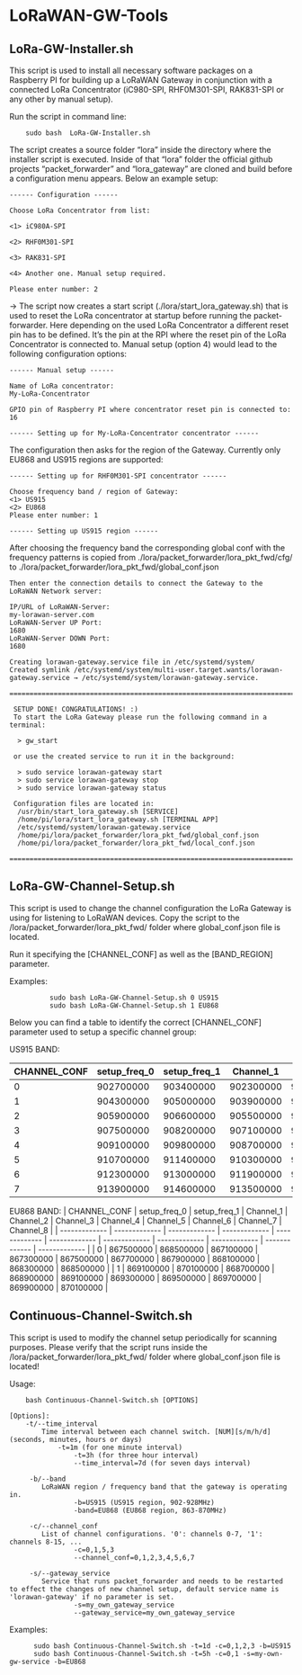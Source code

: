 # LoRaWAN-GW-Tools

## LoRa-GW-Installer.sh ##

This script is used to install all necessary software packages on a Raspberry PI for building up a LoRaWAN Gateway in conjunction with a connected LoRa Concentrator (iC980-SPI, RHF0M301-SPI, RAK831-SPI or any other by manual setup).

Run the script in command line:
```
  	sudo bash  LoRa-GW-Installer.sh
```

The script creates a source folder “lora” inside the directory where the installer script is executed. Inside of that “lora” folder the official github projects “packet_forwarder” and “lora_gateway” are cloned and build before a configuration menu appears. Below an example setup:
 ```
------ Configuration ------
 
Choose LoRa Concentrator from list:

<1> iC980A-SPI

<2> RHF0M301-SPI

<3> RAK831-SPI

<4> Another one. Manual setup required.

Please enter number: 2
 ```
-> The script now creates a start script (./lora/start_lora_gateway.sh) that is used to reset the LoRa concentrator at startup before running the packet-forwarder. Here depending on the used LoRa Concentrator a different reset pin has to be defined. It’s the pin at the RPI where the reset pin of the LoRa Concentrator is connected to.
Manual setup (option 4) would lead to the following configuration options:
 ```
------ Manual setup ------

Name of LoRa concentrator:
My-LoRa-Concentrator

GPIO pin of Raspberry PI where concentrator reset pin is connected to:
16

------ Setting up for My-LoRa-Concentrator concentrator ------
 ```
The configuration then asks for the region of the Gateway. Currently only EU868 and US915 regions are supported: 
 ```
------ Setting up for RHF0M301-SPI concentrator ------
 
Choose frequency band / region of Gateway:
<1> US915
<2> EU868
Please enter number: 1

------ Setting up US915 region ------
```

After choosing the frequency band the corresponding global conf with the frequency patterns is copied from ./lora/packet_forwarder/lora_pkt_fwd/cfg/ to ./lora/packet_forwarder/lora_pkt_fwd/global_conf.json

```
Then enter the connection details to connect the Gateway to the LoRaWAN Network server:

IP/URL of LoRaWAN-Server:
my-lorawan-server.com
LoRaWAN-Server UP Port:
1680
LoRaWAN-Server DOWN Port:
1680
 
Creating lorawan-gateway.service file in /etc/systemd/system/
Created symlink /etc/systemd/system/multi-user.target.wants/lorawan-gateway.service → /etc/systemd/system/lorawan-gateway.service.

=========================================================================
 
 SETUP DONE! CONGRATULATIONS! :)
 To start the LoRa Gateway please run the following command in a terminal:
 
  > gw_start
 
 or use the created service to run it in the background:
 
  > sudo service lorawan-gateway start
  > sudo service lorawan-gateway stop
  > sudo service lorawan-gateway status
 
 Configuration files are located in:
  /usr/bin/start_lora_gateway.sh [SERVICE]
  /home/pi/lora/start_lora_gateway.sh [TERMINAL APP]
  /etc/systemd/system/lorawan-gateway.service
  /home/pi/lora/packet_forwarder/lora_pkt_fwd/global_conf.json
  /home/pi/lora/packet_forwarder/lora_pkt_fwd/local_conf.json
 
=========================================================================
```

## LoRa-GW-Channel-Setup.sh ##

This script is used to change the channel configuration the LoRa Gateway is using for listening to LoRaWAN devices. Copy the script to the /lora/packet_forwarder/lora_pkt_fwd/ folder where global_conf.json file is located.

Run it specifying the [CHANNEL_CONF] as well as the [BAND_REGION] parameter.

Examples: 
```
          sudo bash LoRa-GW-Channel-Setup.sh 0 US915
          sudo bash LoRa-GW-Channel-Setup.sh 1 EU868
```
Below you can find a table to identify the correct [CHANNEL_CONF] parameter used to setup a specific channel group:

US915 BAND:

| CHANNEL_CONF | setup_freq_0 | setup_freq_1  | Channel_1 | Channel_2 | Channel_3 | Channel_4 | Channel_5 | Channel_6 | Channel_7 | Channel_8 |
| ------------- | ------------- | ------------- | ------------- | ------------- | ------------- | ------------- | ------------- | ------------- | ------------- | ------------- |
| 0 | 902700000 | 903400000 | 902300000 | 902500000 | 902700000 | 902900000 | 903100000 | 903300000 | 903500000 | 903700000 |
| 1 | 904300000 | 905000000 | 903900000 | 904100000 | 904300000 | 904500000 | 904700000 | 904900000 | 905100000 | 905300000 |
| 2 | 905900000 | 906600000 | 905500000 | 905700000 | 905900000 | 906100000 | 906300000 | 906500000 | 906700000 | 906900000 |
| 3 | 907500000 | 908200000 | 907100000 | 907300000 | 907500000 | 907700000 | 907900000 | 908100000 | 908300000 | 908500000 |
| 4 | 909100000 | 909800000 | 908700000 | 908900000 | 909100000 | 909300000 | 909500000 | 909700000 | 909900000 | 910100000 |
| 5 | 910700000 | 911400000 | 910300000 | 910500000 | 910700000 | 910900000 | 911100000 | 911300000 | 911500000 | 911700000 |
| 6 | 912300000 | 913000000 | 911900000 | 912100000 | 912300000 | 912500000 | 912700000 | 912900000 | 913100000 | 913300000 |
| 7 | 913900000 | 914600000 | 913500000 | 913700000 | 913900000 | 914100000 | 914300000 | 914500000 | 914700000 | 914900000 |

EU868 BAND:
| CHANNEL_CONF | setup_freq_0 | setup_freq_1 | Channel_1 | Channel_2 | Channel_3 | Channel_4 | Channel_5 | Channel_6 | Channel_7 | Channel_8 |
| ------------- | ------------- | ------------- | ------------- | ------------- | ------------- | ------------- | ------------- | ------------- | ------------- | ------------- |
| 0 | 867500000 | 868500000 | 867100000 | 867300000 | 867500000 | 867700000 | 867900000 | 868100000 | 868300000 | 868500000 |
| 1 | 869100000 | 870100000 | 868700000 | 868900000 | 869100000 | 869300000 | 869500000 | 869700000 | 869900000 | 870100000 |


## Continuous-Channel-Switch.sh ##

This script is used to modify the channel setup periodically for scanning purposes. 
Please verify that the script runs inside the /lora/packet_forwarder/lora_pkt_fwd/ folder where global_conf.json file is located!

Usage:
```
	bash Continuous-Channel-Switch.sh [OPTIONS]

[Options]:
	-t/--time_interval
		Time interval between each channel switch. [NUM][s/m/h/d] (seconds, minutes, hours or days)
        	-t=1m (for one minute interval)
                -t=3h (for three hour interval)
                --time_interval=7d (for seven days interval)

	 -b/--band
		LoRaWAN region / frequency band that the gateway is operating in.
                -b=US915 (US915 region, 902-928MHz)
                -band=EU868 (EU868 region, 863-870MHz)

	 -c/--channel_conf
		List of channel configurations. '0': channels 0-7, '1': channels 8-15, ...
                -c=0,1,5,3
                --channel_conf=0,1,2,3,4,5,6,7

	 -s/--gateway_service
		Service that runs packet_forwarder and needs to be restarted to effect the changes of new channel setup, default service name is 'lorawan-gateway' if no parameter is set.
                -s=my_own_gateway_service
                --gateway_service=my_own_gateway_service
```  
Examples:
```
      sudo bash Continuous-Channel-Switch.sh -t=1d -c=0,1,2,3 -b=US915
      sudo bash Continuous-Channel-Switch.sh -t=5h -c=0,1 -s=my-own-gw-service -b=EU868
```
